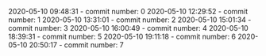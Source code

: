 2020-05-10 09:48:31 - commit number: 0
2020-05-10 12:29:52 - commit number: 1
2020-05-10 13:31:01 - commit number: 2
2020-05-10 15:01:34 - commit number: 3
2020-05-10 16:00:49 - commit number: 4
2020-05-10 18:39:31 - commit number: 5
2020-05-10 19:11:18 - commit number: 6
2020-05-10 20:50:17 - commit number: 7

